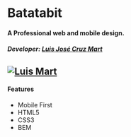 # Batatabit
#### A Professional web and mobile design.
##### Developer: [Luis José Cruz Mart](https://luisjosecruz.com/)
[![Luis Mart](https://64.media.tumblr.com/cfa2c1b53de6444363de3c21e3f83046/0fcafd390acb8cc0-bc/s128x128u_c1/bef7a7dd20969e939490d278320c099a0f4e7445.jpg "Luis Mart")](https://64.media.tumblr.com/cfa2c1b53de6444363de3c21e3f83046/0fcafd390acb8cc0-bc/s128x128u_c1/bef7a7dd20969e939490d278320c099a0f4e7445.jpg "Luis Mart")
----
#### Features 
* Mobile First
* HTML5
* CSS3
* BEM
